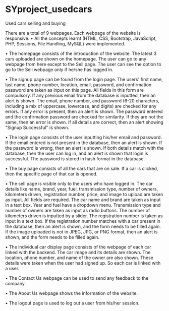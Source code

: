 # SYproject_usedcars
Used cars selling and buying

There are a total of 9 webpages. Each webpage of the website is responsive.
•	All the concepts learnt (HTML, CSS, Bootstrap, JavaScript, PHP, Sessions, File Handling, MySQL) were implemented.

•	The homepage consists of the introduction of the website. The latest 3 cars uploaded are shown on the homepage. The user can go to any webpage from here except to the Sell page. The user can see the option to go to the Sell webpage only if he/she has logged in.

•	The signup page can be found from the login page. The users' first name, last name, phone number, location, email, password, and confirmation password are taken as input on this page. All fields in this form are compulsory. If any previous email from the database is inputted, then an alert is shown. The email, phone number, and password (6-20 characters, including a mix of uppercase, lowercase, and digits) are checked for any errors. If any error is present, then an alert is shown. The password entered and the confirmation password are checked for similarity. If they are not the same, then an error is shown. If all details are correct, then an alert showing "Signup Successful" is shown.

•	The login page consists of the user inputting his/her email and password. If the email entered is not present in the database, then an alert is shown. If the password is wrong, then an alert is shown. If both details match with the database, then the user can log in, and an alert is shown that login is successful. The password is stored in hash format in the database.

•	 The buy page consists of all the cars that are on sale. If a car is clicked, then the specific page of that car is opened.

•	The sell page is visible only to the users who have logged in. The car details like name, brand, year, fuel, transmission type, number of owners, kilometers driven, registration number, price, and image to upload are taken as input. All fields are required. The car name and brand are taken as input in a text box. Year and fuel have a dropdown menu. Transmission type and number of owners are taken as input as radio buttons. The number of kilometers driven is inputted by a slider. The registration number is taken as input in a text box. If the registration number matches with a car present in the database, then an alert is shown, and the form needs to be filled again. If the image uploaded is not in JPEG, JPG, or PNG format, then an alert is shown, and the form needs to be filled again.

•	 The individual car display page consists of the webpage of each car linked with the backend. The car image and its details are shown. The location, phone number, and name of the owner are also shown. These details were taken when the user had signed up. So each car is linked with a user.

•	The Contact Us webpage can be used to send any feedback to the company.

•	The About Us webpage shows the information of the website.

•	The logout page is used to log out a user from his/her session.
